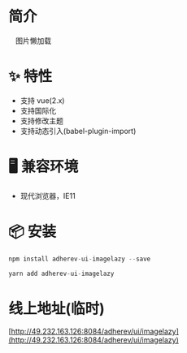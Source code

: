 # 简介
&ensp;&ensp;图片懒加载

# ✨ 特性
- 支持 vue(2.x)
- 支持国际化
- 支持修改主题
- 支持动态引入(babel-plugin-import)

# 🖥 兼容环境
- 现代浏览器，IE11

# 📦 安装
```javascript
npm install adherev-ui-imagelazy --save
``` 

```javascript
yarn add adherev-ui-imagelazy
```

# 线上地址(临时)
[http://49.232.163.126:8084/adherev/ui/imagelazy](http://49.232.163.126:8084/adherev/ui/imagelazy)
